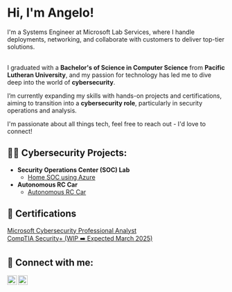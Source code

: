 <h1>Hi, I'm Angelo!</h1>
I'm a Systems Engineer at Microsoft Lab Services, where I handle deployments, networking, and collaborate with customers to deliver top-tier solutions.<br/> <br/>   

I graduated with a **Bachelor's of Science in Computer Science** from **Pacific Lutheran University**, and my passion for technology has led me to dive deep into the world of **cybersecurity**.  <br/>  

I’m currently expanding my skills with hands-on projects and certifications, aiming to transition into a **cybersecurity role**, particularly in security operations and analysis.  <br/>  

I'm passionate about all things tech, feel free to reach out - I'd love to connect! <br/>
<h2>👨‍💻 Cybersecurity Projects:</h2>

- <b>Security Operations Center (SOC) Lab</b>
  - [Home SOC using Azure](https://github.com/angelod01/Win10-Home-SOC-Lab)
- <b>Autonomous RC Car</b>
  - [Autonomous RC Car](https://github.com/angelod01/Autonomous-RC-Car)

<h2>📄 Certifications</h2>

<a href="https://www.coursera.org/professional-certificates/microsoft-cybersecurity-analyst?msockid=34743367fb6a66010ea02660faad6700">Microsoft Cybersecurity Professional Analyst</a><br/>
<a href="https://www.comptia.org/certifications/security">CompTIA Security+ (WIP ➡️ Expected March 2025)</a>

<h2> 🤳 Connect with me:</h2>

[<img align="left" alt="JoshMadakor | LinkedIn" width="22px" src="https://cdn.jsdelivr.net/npm/simple-icons@v3/icons/linkedin.svg" />][linkedin]
[<img align="left" alt="JoshMadakor | Instagram" width="22px" src="https://cdn.jsdelivr.net/npm/simple-icons@v3/icons/instagram.svg" />][instagram]

[instagram]: https://www.instagram.com/gelo47kg/
[linkedin]: https://www.linkedin.com/in/angelo-ramos-2a940422a/
